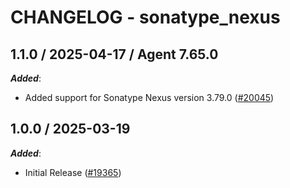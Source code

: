 # CHANGELOG - sonatype_nexus

<!-- towncrier release notes start -->

## 1.1.0 / 2025-04-17 / Agent 7.65.0

***Added***:

* Added support for Sonatype Nexus version 3.79.0 ([#20045](https://github.com/DataDog/integrations-core/pull/20045))

## 1.0.0 / 2025-03-19

***Added***:

* Initial Release ([#19365](https://github.com/DataDog/integrations-core/pull/19365))
